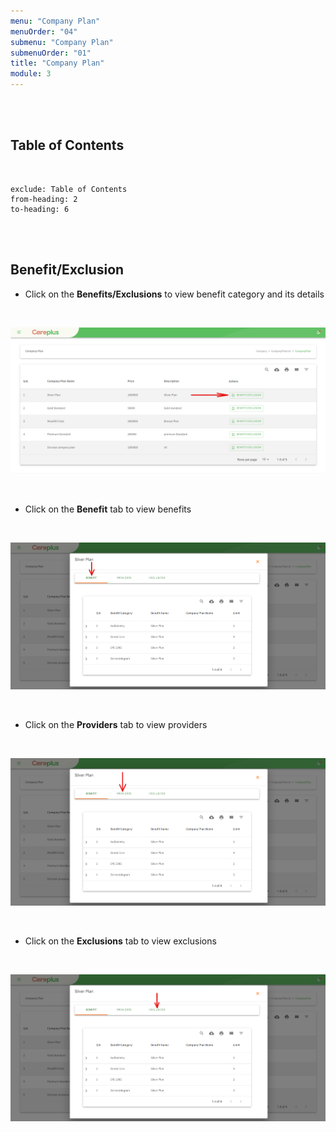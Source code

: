 ```yaml
---
menu: "Company Plan"
menuOrder: "04"
submenu: "Company Plan"
submenuOrder: "01"
title: "Company Plan"
module: 3
---
```


<br />
<br />

## Table of Contents

<br />

```toc
exclude: Table of Contents
from-heading: 2
to-heading: 6
```

<br />
<br />

## Benefit/Exclusion

- Click on the **Benefits/Exclusions** to view benefit category and its details

<br>

![Careplus Company Company Plan Benefit Exclusion](/images/CareplusCompanyCompanyPlanBenefitExclusion.png "Company Company Plan Benefit Exclusion")

<br />

- Click on the **Benefit** tab to view benefits

<br>

![Careplus Company Company Plan Benefit Exclusion Benefit](/images/CareplusCompanyCompanyPlanBenefitExclusionBenefit.png "Company Company Plan Benefit Exclusion Benefit")

<br>

- Click on the **Providers** tab to view providers

<br>

![Careplus Company Company Plan Benefit Exclusion Providers](/images/CareplusCompanyCompanyPlanBenefitExclusionProviders.png "Company Company Plan Benefit Exclusion Providers")

<br>

- Click on the **Exclusions** tab to view exclusions

<br>

![Careplus Company Company Plan Benefit Exclusion Exclusions](/images/CareplusCompanyCompanyPlanBenefitExclusionExclusions.png "Company Company Plan Benefit Exclusion Exclusions")

<br>

<!-- * click on **View** Button to approve or disapprove an image  -->

<!-- ![alt text](/images/ImageApproval.png "Title")

<br />

*  click on **View** Button to approve or disapprove a name, age and sex

<br>

![alt text](/images/AgeSexApproval.png "Title") -->

<!-- <br /> -->

<!-- * Click on **Create Course** button to direct you to the next step

<br>

![alt text](/images/Guidelines.png "Title")

<br />

* Click on **Guideline** Tab to view course guidelines

<br>

![alt text](/images/CourseDetails.png "Title")

<br />

* Click on **CourseDetails** tab to view course details
* Enter Course description
* Click on **ChooseFile** to upload Course image
* Click on **Save Course Details** button to save course

<br>

![alt text](/images/ViewerSettings.png "Title")

<br />

* Select learning path from the dropdown list
* Select learning area of interest from the dropdown list
* Select who can view content (School/Public)
* Click on **Save Viewer Settings** button to save viewers settings
* Enter Section name
* Click on **Add Section** button to add new section

<br>

![alt text](/images/AddContent.png "Title")

<br />

* Click on the arrow to release Dropdown
* Click on **Add Content** button to add new content

<br>

![alt text](/images/ContentName.png "Title")

<br />

* Enter Content name
* Select files to upload (PDF or Video ) from the dropdown
* Click on **Choose file** to select file from your computer
* Click on **Add Content** button to upload selected file

<br />

  ![alt text](/images/PublishInstuctorContent.png "Title")

<br />

* Click on **Preview Course** button to make neccessary corrections OR
* Click on **Publish Course** button to publish course

**Note: Once course has been published it cannot be edited**

<br />
<br />

## How to access Published Courses


* Click on **My Content** on the side bar to direct you to content page

<br />

  ![alt text](/images/InstrucotrsContent.png "Title")

<br />

* Click on **Course** to direct you to list of published courses

<br />

  ![alt text](/images/InstructorCourse.png "Title")

<br /> -->
